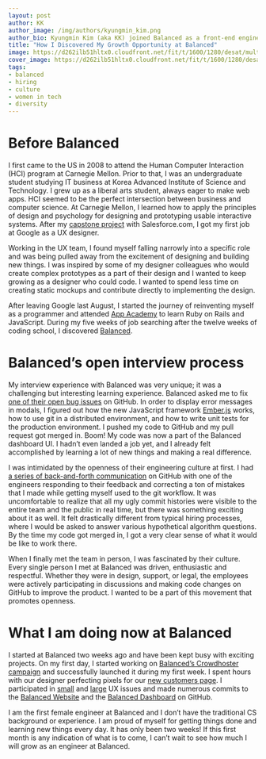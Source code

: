 ```yaml
---
layout: post
author: KK
author_image: /img/authors/kyungmin_kim.png
author_bio: Kyungmin Kim (aka KK) joined Balanced as a front-end engineer in January 2014 after attending App Academy. She launched her career at Google as a UX designer. 
title: "How I Discovered My Growth Opportunity at Balanced"
image: https://d262ilb51hltx0.cloudfront.net/fit/t/1600/1280/desat/multiply/yellow/overlay/yellow/gradv/29/81/55/1*UXFocJfV2WWM5hrcnmSxuQ.png
cover_image: https://d262ilb51hltx0.cloudfront.net/fit/t/1600/1280/desat/multiply/yellow/overlay/yellow/gradv/29/81/55/1*UXFocJfV2WWM5hrcnmSxuQ.png
tags:
- balanced
- hiring
- culture
- women in tech
- diversity
---
```


# Before Balanced
I first came to the US in 2008 to attend the Human Computer Interaction (HCI) program at Carnegie Mellon. Prior to that, I was an undergraduate student studying IT business at Korea Advanced Institute of Science and Technology. I grew up as a liberal arts student, always eager to make web apps. HCI seemed to be the perfect intersection between business and computer science. At Carnegie Mellon, I learned how to apply the principles of design and psychology for designing and prototyping usable interactive systems. After my [capstone project](http://www.hcii.cmu.edu/M-HCI/2009/Salesforce/index.html) with Salesforce.com, I got my first job at Google as a UX designer.

Working in the UX team, I found myself falling narrowly into a specific role and was being pulled away from the excitement of designing and building new things. I was inspired by some of my designer colleagues who would create complex prototypes as a part of their design and I wanted to keep growing as a designer who could code. I wanted to spend less time on creating static mockups and contribute directly to implementing the design.

After leaving Google last August, I started the journey of reinventing myself as a programmer and attended [App Academy](http://www.appacademy.io/) to learn Ruby on Rails and JavaScript. During my five weeks of job searching after the twelve weeks of coding school, I discovered [Balanced](https://www.balancedpayments.com/).

# Balanced’s open interview process
My interview experience with Balanced was very unique; it was a challenging but interesting learning experience. Balanced asked me to fix [one of their open bug issues](https://github.com/balanced/balanced-dashboard/issues/604) on GitHub. In order to display error messages in modals, I figured out how the new JavaScript framework [Ember.js](http://emberjs.com/) works, how to use git in a distributed environment, and how to write unit tests for the production environment. I pushed my code to GitHub and my pull request got merged in. Boom! My code was now a part of the Balanced dashboard UI. I hadn’t even landed a job yet, and I already felt accomplished by learning a lot of new things and making a real difference.

I was intimidated by the openness of their engineering culture at first. I had [a series of back-and-forth communication](https://github.com/balanced/balanced-dashboard/pull/846) on GitHub with one of the engineers responding to their feedback and correcting a ton of mistakes that I made while getting myself used to the git workflow. It was uncomfortable to realize that all my ugly commit histories were visible to the entire team and the public in real time, but there was something exciting about it as well. It felt drastically different from typical hiring processes, where I would be asked to answer various hypothetical algorithm questions. By the time my code got merged in, I got a very clear sense of what it would be like to work there.

When I finally met the team in person, I was fascinated by their culture. Every single person I met at Balanced was driven, enthusiastic and respectful. Whether they were in design, support, or legal, the employees were actively participating in discussions and making code changes on GitHub to improve the product. I wanted to be a part of this movement that promotes openness.

# What I am doing now at Balanced
I started at Balanced two weeks ago and have been kept busy with exciting projects. On my first day, I started working on [Balanced’s Crowdhoster campaign](https://balanced.crowdhoster.com/) and successfully launched it during my first week. I spent hours with our designer perfecting pixels for our [new customers page](https://www.balancedpayments.com/customers.html). I participated in [small](https://github.com/balanced/balanced-dashboard/pull/922) and [large](https://github.com/balanced/balanced-dashboard/issues/21) UX issues and made numerous commits to the [Balanced Website](https://github.com/balanced/www.balancedpayments.com/commits?author=kyungmin) and the [Balanced Dashboard](https://github.com/balanced/balanced-dashboard/commits?author=kyungmin) on GitHub.

I am the first female engineer at Balanced and I don’t have the traditional CS background or experience. I am proud of myself for getting things done and learning new things every day. It has only been two weeks! If this first month is any indication of what is to come, I can’t wait to see how much I will grow as an engineer at Balanced.
